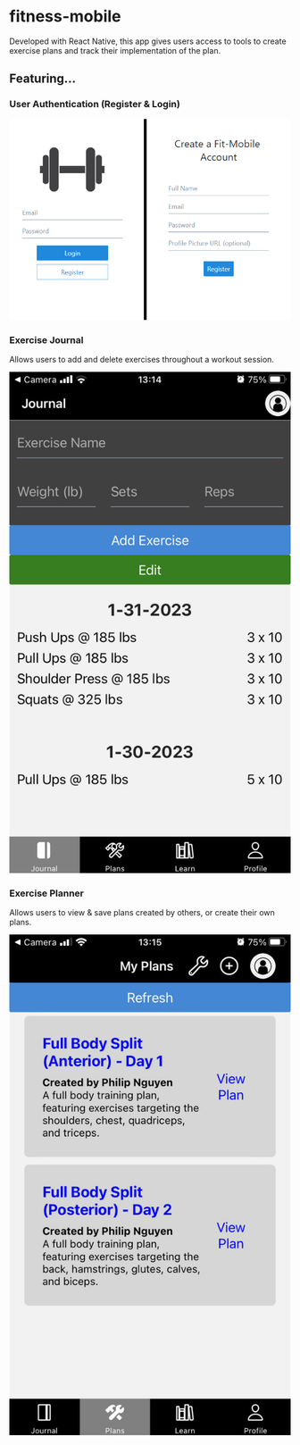 # fitness-mobile

<p>Developed with React Native, this app gives users access to tools to create exercise plans and track their implementation of the plan.</p>

## Featuring...

### User Authentication (Register & Login)

<img src="./github/login_register_screens.png"/>

### Exercise Journal

<p>Allows users to add and delete exercises throughout a workout session.</p>
<img src="./github/journal_screen.jpg"/>

### Exercise Planner

<p>Allows users to view & save plans created by others, or create their own plans. </p>
<img src="./github/plans_screen.jpg"/>
